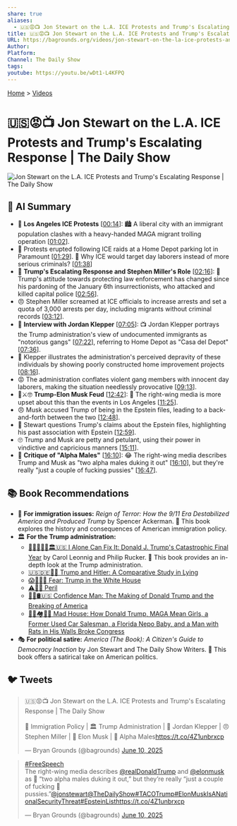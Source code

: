 ```yaml
---
share: true
aliases:
  - 🇺🇸😡📺 Jon Stewart on the L.A. ICE Protests and Trump's Escalating Response | The Daily Show
title: 🇺🇸😡📺 Jon Stewart on the L.A. ICE Protests and Trump's Escalating Response | The Daily Show
URL: https://bagrounds.org/videos/jon-stewart-on-the-la-ice-protests-and-trumps-escalating-response-the-daily-show
Author: 
Platform: 
Channel: The Daily Show
tags: 
youtube: https://youtu.be/wDt1-L4KFPQ
---
```

[Home](../index.md) > [Videos](./index.md)  
# 🇺🇸😡📺 Jon Stewart on the L.A. ICE Protests and Trump's Escalating Response | The Daily Show  
![Jon Stewart on the L.A. ICE Protests and Trump's Escalating Response | The Daily Show](https://youtu.be/wDt1-L4KFPQ)  
  
## 🤖 AI Summary  
* 📍 **Los Angeles ICE Protests** \[[00:14](http://www.youtube.com/watch?v=wDt1-L4KFPQ&t=14)\]: 🏙️ A liberal city with an immigrant population clashes with a heavy-handed MAGA migrant trolling operation \[[01:02](http://www.youtube.com/watch?v=wDt1-L4KFPQ&t=62)\].  
* 🚨 Protests erupted following ICE raids at a Home Depot parking lot in Paramount \[[01:29](http://www.youtube.com/watch?v=wDt1-L4KFPQ&t=89)\]. 🤔 Why ICE would target day laborers instead of more serious criminals? \[[01:38](http://www.youtube.com/watch?v=wDt1-L4KFPQ&t=98)\]  
* 📣 **Trump's Escalating Response and Stephen Miller's Role** \[[02:16](http://www.youtube.com/watch?v=wDt1-L4KFPQ&t=136)\]: 🚨 Trump's attitude towards protecting law enforcement has changed since his pardoning of the January 6th insurrectionists, who attacked and killed capital police \[[02:56](http://www.youtube.com/watch?v=wDt1-L4KFPQ&t=176)\].  
* 😠 Stephen Miller screamed at ICE officials to increase arrests and set a quota of 3,000 arrests per day, including migrants without criminal records \[[03:12](http://www.youtube.com/watch?v=wDt1-L4KFPQ&t=192)\].  
* 🎤 **Interview with Jordan Klepper** \[[07:05](http://www.youtube.com/watch?v=wDt1-L4KFPQ&t=425)\]: 📺 Jordan Klepper portrays the Trump administration's view of undocumented immigrants as "notorious gangs" \[[07:22](http://www.youtube.com/watch?v=wDt1-L4KFPQ&t=442)\], referring to Home Depot as "Casa del Depot" \[[07:36](http://www.youtube.com/watch?v=wDt1-L4KFPQ&t=456)\].  
* 🏡 Klepper illustrates the administration's perceived depravity of these individuals by showing poorly constructed home improvement projects \[[08:16](http://www.youtube.com/watch?v=wDt1-L4KFPQ&t=496)\].  
* 😡 The administration conflates violent gang members with innocent day laborers, making the situation needlessly provocative \[[09:13](http://www.youtube.com/watch?v=wDt1-L4KFPQ&t=553)\].  
* 👹⚔️🤓 **Trump-Elon Musk Feud** \[[12:42](http://www.youtube.com/watch?v=wDt1-L4KFPQ&t=762)\]: 📰 The right-wing media is more upset about this than the events in Los Angeles \[[11:25](http://www.youtube.com/watch?v=wDt1-L4KFPQ&t=685)\].  
* 😠 Musk accused Trump of being in the Epstein files, leading to a back-and-forth between the two \[[12:48](http://www.youtube.com/watch?v=wDt1-L4KFPQ&t=768)\].  
* 🤔 Stewart questions Trump's claims about the Epstein files, highlighting his past association with Epstein \[[12:59](http://www.youtube.com/watch?v=wDt1-L4KFPQ&t=779)\].  
* 🙄 Trump and Musk are petty and petulant, using their power in vindictive and capricious manners \[[15:11](http://www.youtube.com/watch?v=wDt1-L4KFPQ&t=911)\].  
* 🤡 **Critique of "Alpha Males"** \[[16:10](http://www.youtube.com/watch?v=wDt1-L4KFPQ&t=970)\]: 😂 The right-wing media describes Trump and Musk as "two alpha males duking it out" \[[16:10](http://www.youtube.com/watch?v=wDt1-L4KFPQ&t=970)\], but they're really "just a couple of fucking pussies" \[[16:47](http://www.youtube.com/watch?v=wDt1-L4KFPQ&t=1007)\].  
  
## 📚 Book Recommendations  
* 🛂 **For immigration issues:** *Reign of Terror: How the 9/11 Era Destabilized America and Produced Trump* by Spencer Ackerman. 📖 This book explores the history and consequences of American immigration policy.  
* 🏛️ **For the Trump administration:**  
    * [🍊🤡🤥👹💥🏛️🇺🇸 I Alone Can Fix It: Donald J. Trump's Catastrophic Final Year](../books/i-alone-can-fix-it-donald-j-trumps-catastrophic-final-year.md) by Carol Leonnig and Philip Rucker. 📖 This book provides an in-depth look at the Trump administration.  
    * [🇺🇸🇩🇪🤥📣 Trump and Hitler: A Comparative Study in Lying](../books/trump-and-hitler-a-comparative-study-in-lying.md)  
    * [😱🤡🇺🇸 Fear: Trump in the White House](../books/fear.md)  
    * [⚠️😬😰 Peril](../books/peril.md)  
    * [👹🐍🛢️🇺🇸 Confidence Man: The Making of Donald Trump and the Breaking of America](../books/confidence-man-the-making-of-donald-trump-and-the-breaking-of-america.md)  
    * [🤯🐍🏘️🎪💥 Mad House: How Donald Trump, MAGA Mean Girls, a Former Used Car Salesman, a Florida Nepo Baby, and a Man with Rats in His Walls Broke Congress](../books/mad-house.md)  
* 🎭 **For political satire:** *America (The Book): A Citizen's Guide to Democracy Inaction* by Jon Stewart and The Daily Show Writers. 📖 This book offers a satirical take on American politics.  
  
## 🐦 Tweets  
<blockquote class="twitter-tweet" data-theme="dark"><p lang="en" dir="ltr">🇺🇸😡📺 Jon Stewart on the L.A. ICE Protests and Trump&#39;s Escalating Response | The Daily Show<br><br>🛂 Immigration Policy | 🏛️ Trump Administration | 🎤 Jordan Klepper | 😠 Stephen Miller | 👹 Elon Musk | 🤡 Alpha Males<a href="https://t.co/4Z1unbrxcp">https://t.co/4Z1unbrxcp</a></p>&mdash; Bryan Grounds (@bagrounds) <a href="https://twitter.com/bagrounds/status/1932496220808974636?ref_src=twsrc%5Etfw">June 10, 2025</a></blockquote> <script async src="https://platform.twitter.com/widgets.js" charset="utf-8"></script>  
  
<blockquote class="twitter-tweet" data-theme="dark"><p lang="en" dir="ltr"><a href="https://twitter.com/hashtag/FreeSpeech?src=hash&amp;ref_src=twsrc%5Etfw">#FreeSpeech</a><br>The right-wing media describes <a href="https://twitter.com/realDonaldTrump?ref_src=twsrc%5Etfw">@realDonaldTrump</a> and <a href="https://twitter.com/elonmusk?ref_src=twsrc%5Etfw">@elonmusk</a> as 🦍 “two alpha males duking it out,” but they’re really “just a couple of fucking 🍑 pussies.”<a href="https://twitter.com/jonstewart?ref_src=twsrc%5Etfw">@jonstewart</a><a href="https://twitter.com/TheDailyShow?ref_src=twsrc%5Etfw">@TheDailyShow</a><a href="https://twitter.com/hashtag/TACOTrump?src=hash&amp;ref_src=twsrc%5Etfw">#TACOTrump</a><a href="https://twitter.com/hashtag/ElonMuskIsANationalSecurityThreat?src=hash&amp;ref_src=twsrc%5Etfw">#ElonMuskIsANationalSecurityThreat</a><a href="https://twitter.com/hashtag/EpsteinList?src=hash&amp;ref_src=twsrc%5Etfw">#EpsteinList</a><a href="https://t.co/4Z1unbrxcp">https://t.co/4Z1unbrxcp</a></p>&mdash; Bryan Grounds (@bagrounds) <a href="https://twitter.com/bagrounds/status/1932499415513940235?ref_src=twsrc%5Etfw">June 10, 2025</a></blockquote> <script async src="https://platform.twitter.com/widgets.js" charset="utf-8"></script>  
